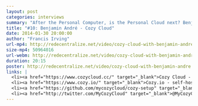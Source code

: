 ```yaml
---
layout: post
categories: interviews
summary: "After the Personal Computer, is the Personal Cloud next? Benjamin André talks about Cozy Cloud, including thoughts on business models for decentralized services."
title: "#10: Benjamin André - Cozy Cloud"
date: 2014-01-30 20:00:00
author: "Francis Irving"
url-mp4: http://redecentralize.net/video/cozy-cloud-with-benjamin-andre.mp4
size-mp4: 50964016
url-webm: http://redecentralize.net/video/cozy-cloud-with-benjamin-andre.webm
duration: 20:15
poster: http://redecentralize.net/video/cozy-cloud-with-benjamin-andre.jpg
links: |
  <li><a href="https://www.cozycloud.cc/" target="_blank">Cozy Cloud - hosted</a></li>
  <li><a href="https://www.cozy.io/" target="_blank">Cozy.io - self-host</a></li>
  <li><a href="https://github.com/mycozycloud/cozy-setup" target="_blank">Github repository</a></li>
  <li><a href="http://twitter.com/MyCozyCloud" target="_blank">@MyCozyCloud on Twitter</a></li>
---
```

